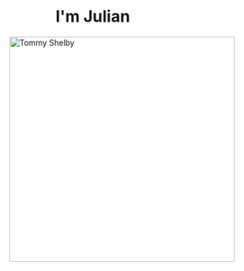 <h1 align="center">I'm Julian</h1>
<img align="right" alt="Tommy Shelby" width="400" src="https://media.tenor.com/tcC5h8g9Yv4AAAAd/peaky-blinders-cillian-murphy.gif">
